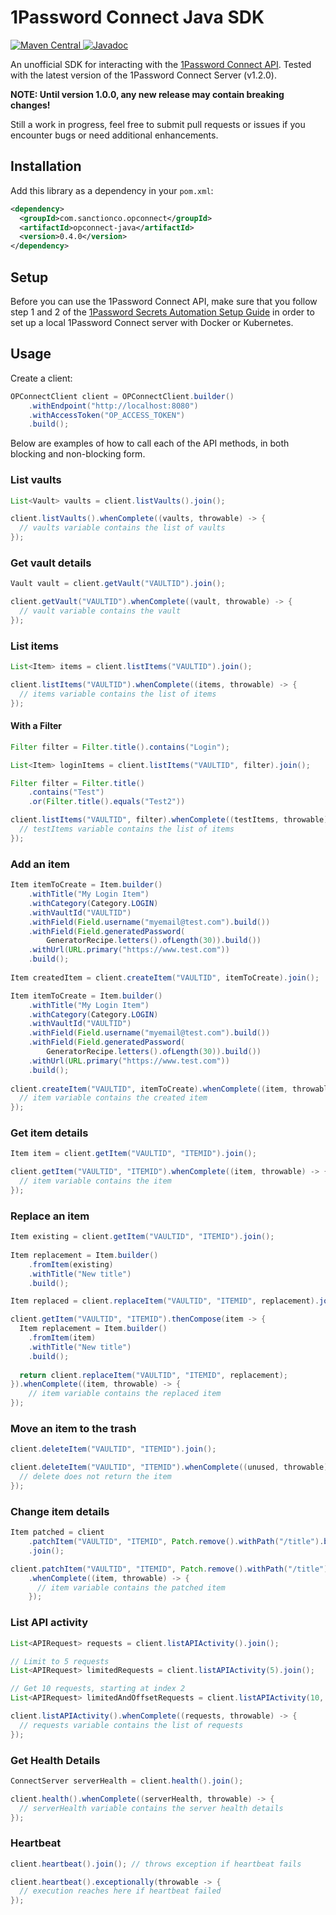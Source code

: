 # 1Password Connect Java SDK

<a href="https://search.maven.org/artifact/com.sanctionco.opconnect/opconnect-java">
  <img src="https://img.shields.io/maven-central/v/com.sanctionco.opconnect/opconnect-java.svg?colorB=brightgreen&label=maven%20central" alt="Maven Central">
</a>
<a href="http://javadoc.io/doc/com.sanctionco.opconnect/opconnect-java">
  <img src="http://javadoc.io/badge/com.sanctionco.opconnect/opconnect-java.svg" alt="Javadoc">
</a>

An unofficial SDK for interacting with the
[1Password Connect API](https://support.1password.com/connect-api-reference).
Tested with the latest version of the 1Password Connect Server (v1.2.0).

**NOTE: Until version 1.0.0, any new release may contain breaking changes!**

Still a work in progress, feel free to submit pull requests or issues if you encounter
bugs or need additional enhancements.

## Installation

Add this library as a dependency in your `pom.xml`:

```xml
<dependency>
  <groupId>com.sanctionco.opconnect</groupId>
  <artifactId>opconnect-java</artifactId>
  <version>0.4.0</version>
</dependency>
```

## Setup

Before you can use the 1Password Connect API, make sure that you follow
step 1 and 2 of the
[1Password Secrets Automation Setup Guide](https://support.1password.com/secrets-automation/)
in order to set up a local 1Password Connect server with Docker or Kubernetes.

## Usage

Create a client:

```java
OPConnectClient client = OPConnectClient.builder()
    .withEndpoint("http://localhost:8080")
    .withAccessToken("OP_ACCESS_TOKEN")
    .build();
```

Below are examples of how to call each of the API methods,
in both blocking and non-blocking form.

### List vaults

```java
List<Vault> vaults = client.listVaults().join();
```

```java
client.listVaults().whenComplete((vaults, throwable) -> {
  // vaults variable contains the list of vaults
});
```

### Get vault details

```java
Vault vault = client.getVault("VAULTID").join();
```

```java
client.getVault("VAULTID").whenComplete((vault, throwable) -> {
  // vault variable contains the vault
});
```

### List items

```java
List<Item> items = client.listItems("VAULTID").join();
```

```java
client.listItems("VAULTID").whenComplete((items, throwable) -> {
  // items variable contains the list of items
});
```

#### With a Filter

```java
Filter filter = Filter.title().contains("Login");

List<Item> loginItems = client.listItems("VAULTID", filter).join();
```

```java
Filter filter = Filter.title()
    .contains("Test")
    .or(Filter.title().equals("Test2"))

client.listItems("VAULTID", filter).whenComplete((testItems, throwable) -> {
  // testItems variable contains the list of items
});
```

### Add an item

```java
Item itemToCreate = Item.builder()
    .withTitle("My Login Item")
    .withCategory(Category.LOGIN)
    .withVaultId("VAULTID")
    .withField(Field.username("myemail@test.com").build())
    .withField(Field.generatedPassword(
        GeneratorRecipe.letters().ofLength(30)).build())
    .withUrl(URL.primary("https://www.test.com"))
    .build();
    
Item createdItem = client.createItem("VAULTID", itemToCreate).join();
```

```java
Item itemToCreate = Item.builder()
    .withTitle("My Login Item")
    .withCategory(Category.LOGIN)
    .withVaultId("VAULTID")
    .withField(Field.username("myemail@test.com").build())
    .withField(Field.generatedPassword(
        GeneratorRecipe.letters().ofLength(30)).build())
    .withUrl(URL.primary("https://www.test.com"))
    .build();
    
client.createItem("VAULTID", itemToCreate).whenComplete((item, throwable) -> {
  // item variable contains the created item
});
```

### Get item details

```java
Item item = client.getItem("VAULTID", "ITEMID").join();
```

```java
client.getItem("VAULTID", "ITEMID").whenComplete((item, throwable) -> {
  // item variable contains the item
});
```

### Replace an item

```java
Item existing = client.getItem("VAULTID", "ITEMID").join();
    
Item replacement = Item.builder()
    .fromItem(existing)
    .withTitle("New title")
    .build();

Item replaced = client.replaceItem("VAULTID", "ITEMID", replacement).join();
```

```java
client.getItem("VAULTID", "ITEMID").thenCompose(item -> {
  Item replacement = Item.builder()
    .fromItem(item)
    .withTitle("New title")
    .build();
  
  return client.replaceItem("VAULTID", "ITEMID", replacement);
}).whenComplete((item, throwable) -> {
    // item variable contains the replaced item
});
```

### Move an item to the trash

```java
client.deleteItem("VAULTID", "ITEMID").join();
```

```java
client.deleteItem("VAULTID", "ITEMID").whenComplete((unused, throwable) -> {
  // delete does not return the item
});
```

### Change item details

```java
Item patched = client
    .patchItem("VAULTID", "ITEMID", Patch.remove().withPath("/title").build())
    .join();
```

```java
client.patchItem("VAULTID", "ITEMID", Patch.remove().withPath("/title").build())
    .whenComplete((item, throwable) -> {
      // item variable contains the patched item
    });
```
### List API activity

```java
List<APIRequest> requests = client.listAPIActivity().join();

// Limit to 5 requests
List<APIRequest> limitedRequests = client.listAPIActivity(5).join();

// Get 10 requests, starting at index 2
List<APIRequest> limitedAndOffsetRequests = client.listAPIActivity(10, 2).join();
```

```java
client.listAPIActivity().whenComplete((requests, throwable) -> {
  // requests variable contains the list of requests
});
```

### Get Health Details

```java
ConnectServer serverHealth = client.health().join();
```

```java
client.health().whenComplete((serverHealth, throwable) -> {
  // serverHealth variable contains the server health details
});
```

### Heartbeat

```java
client.heartbeat().join(); // throws exception if heartbeat fails
```

```java
client.heartbeat().exceptionally(throwable -> {
  // execution reaches here if heartbeat failed
});
```
